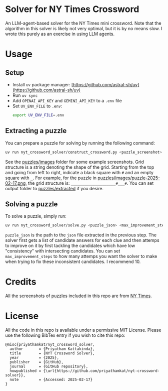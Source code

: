 # Solver for NY Times Crossword
An LLM-agent-based solver for the NY Times mini crossword. Note that the algorithm in this solver is likely not very optimal, but it is by no means slow. I wrote this purely as an exercise in using LLM agents.
# Usage
## Setup
- Install `uv` package manager: [https://github.com/astral-sh/uv](https://github.com/astral-sh/uv)
- Run `uv sync`
- Add `OPENAI_API_KEY` and `GEMINI_API_KEY` to a `.env` file
- Set `UV_ENV_FILE` to `.env`:
    ```bash
    export UV_ENV_FILE=.env
    ```
## Extracting a puzzle
You can prepare a puzzle for solving by running the following command:
```bash
uv run nyt_crossword_solver/construct_crossword.py <puzzle_screenshot> <puzzle_grid> <output_folder>
```
See the [puzzles/images](puzzles/images/) folder for some example screenshots. Grid structure is a string denoting the shape of the grid. Starting from the top and going from left to right, indicate a black square with `#` and an empty square with `_`. For example, for the puzzle in [puzzles/images/puzzle-2025-02-17.png](puzzles/images/puzzle-2025-02-17.png), the grid structure is: `____________________#___#`. You can set output folder to [puzzles/extracted](puzzles/extracted/) if you desire.
## Solving a puzzle
To solve a puzzle, simply run:
```bash
uv run nyt_crossword_solver/solve.py <puzzle_json> <max_improvement_steps>
```
`puzzle_json` is the path to the `json` file extracted in the previous step. The solver first gets a list of candidate answers for each clue and then attemps to improve on it by first tackling the candidates which have low "consistency" with intersecting candidates. You can set `max_improvement_steps` to how many attemps you want the solver to make when trying to fix these inconsistent candidates. I recommend 10.
# Credits
All the screenshots of puzzles included in this repo are from [NY Times](https://www.nytimes.com/crosswords/game/mini).
# License
All the code in this repo is available under a permissive MIT License. Please use the following BibTex entry if you wish to cite this repo:
```
@misc{priyathamkat/nyt_crossword_solver,
  author       = {Priyatham Kattakinda},
  title        = {NYT Crossword Solver},
  year         = {2025},
  publisher    = {GitHub},
  journal      = {GitHub repository},
  howpublished = {\url{https://github.com/priyathamkat/nyt-crossword-solver}},
  note         = {Accessed: 2025-02-17}
}
```
